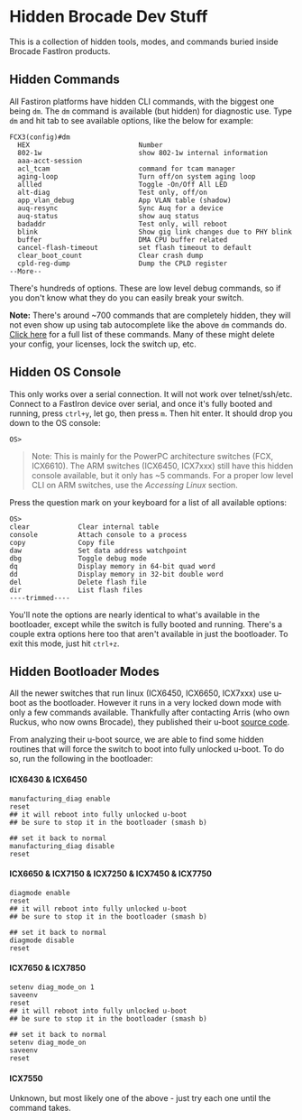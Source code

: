 # Hidden Brocade Dev Stuff
This is a collection of hidden tools, modes, and commands buried inside Brocade FastIron products.

## Hidden Commands

All Fastiron platforms have hidden CLI commands, with the biggest one being `dm`. The ```dm``` command is available (but hidden) for diagnostic use. Type ```dm``` and hit tab to see available options, like the below for example:
```
FCX3(config)#dm
  HEX                           Number
  802-1w                        show 802-1w internal information
  aaa-acct-session
  acl_tcam                      command for tcam manager
  aging-loop                    Turn off/on system aging loop
  allled                        Toggle -On/Off All LED
  alt-diag                      Test only, off/on
  app_vlan_debug                App VLAN table (shadow)
  auq-resync                    Sync Auq for a device
  auq-status                    show auq status
  badaddr                       Test only, will reboot
  blink                         Show gig link changes due to PHY blink
  buffer                        DMA CPU buffer related
  cancel-flash-timeout          set flash timeout to default
  clear_boot_count              Clear crash dump
  cpld-reg-dump                 Dump the CPLD register
--More--
```
There's hundreds of options. These are low level debug commands, so if you don't know what they do you can easily break your switch.

**Note:** There's around ~700 commands that are completely hidden, they will not even show up using tab autocomplete like the above `dm` commands do. [Click here](https://fohdeesha.com/data/other/brocade/FastIron-Hidden.txt) for a full list of these commands. Many of these might delete your config, your licenses, lock the switch up, etc.

## Hidden OS Console
This only works over a serial connection. It will not work over telnet/ssh/etc. Connect to a FastIron device over serial, and once it's fully booted and running, press ```ctrl+y```, let go, then press ```m```. Then hit enter. It should drop you down to the OS console:
```
OS>
```

> Note: This is mainly for the PowerPC architecture switches (FCX, ICX6610). The ARM switches (ICX6450, ICX7xxx) still have this hidden console available, but it only has ~5 commands. For a proper low level CLI on ARM switches, use the *Accessing Linux* section.

Press the question mark on your keyboard for a list of all available options:

```
OS>
clear            Clear internal table
console          Attach console to a process
copy             Copy file
daw              Set data address watchpoint
dbg              Toggle debug mode
dq               Display memory in 64-bit quad word
dd               Display memory in 32-bit double word
del              Delete flash file
dir              List flash files
----trimmed----
```
You'll note the options are nearly identical to what's available in the bootloader, except while the switch is fully booted and running. There's a couple extra options here too that aren't available in just the bootloader. To exit this mode, just hit ```ctrl+z```.

## Hidden Bootloader Modes

All the newer switches that run linux (ICX6450, ICX6650, ICX7xxx) use u-boot as the bootloader. However it runs in a very locked down mode with only a few commands available. Thankfully after contacting Arris (who own Ruckus, who now owns Brocade), they published their u-boot [source code](https://sourceforge.net/arris/wiki/Projects/).

From analyzing their u-boot source, we are able to find some hidden routines that will force the switch to boot into fully unlocked u-boot. To do so, run the following in the bootloader:

#### ICX6430 & ICX6450
```
manufacturing_diag enable
reset
## it will reboot into fully unlocked u-boot
## be sure to stop it in the bootloader (smash b)

## set it back to normal
manufacturing_diag disable
reset
```
#### ICX6650 & ICX7150 & ICX7250 & ICX7450 & ICX7750
```
diagmode enable
reset
## it will reboot into fully unlocked u-boot
## be sure to stop it in the bootloader (smash b)

## set it back to normal
diagmode disable
reset
```

#### ICX7650 & ICX7850
```
setenv diag_mode_on 1
saveenv
reset
## it will reboot into fully unlocked u-boot
## be sure to stop it in the bootloader (smash b)

## set it back to normal
setenv diag_mode_on
saveenv
reset
```

#### ICX7550
Unknown, but most likely one of the above - just try each one until the command takes.